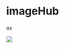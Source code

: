 # imageHub



ex

![](https://raw.githubusercontent/DuongDiesel/imageHub/main/CNN/calParameter.png)


